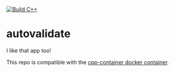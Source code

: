 [![Build C++](https://github.com/ChicoState/autovalidate/actions/workflows/actions.yml/badge.svg)](https://github.com/ChicoState/autovalidate/actions/workflows/actions.yml)

# autovalidate

I like that app too!

This repo is compatible with the [cpp-container docker container](https://github.com/ChicoState/cpp-container).